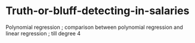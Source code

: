 # Truth-or-bluff-detecting-in-salaries
Polynomial regression ; comparison between polynomial regression and linear regression ; till degree 4
